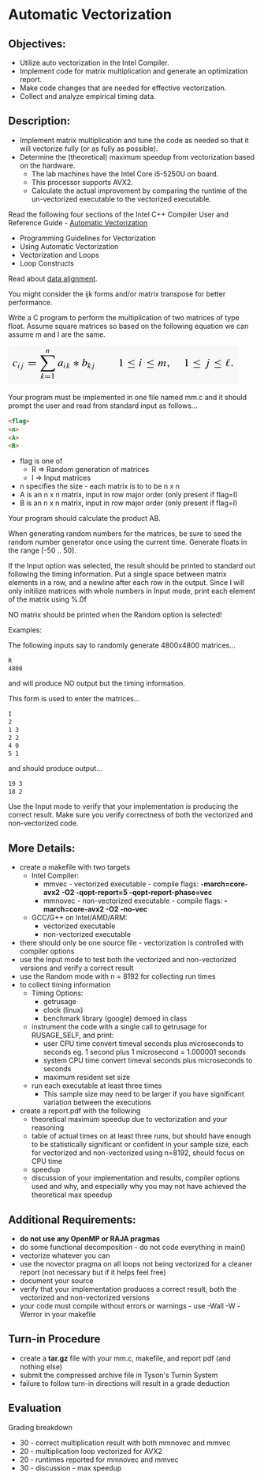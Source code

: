 # Automatic Vectorization

## Objectives:

* Utilize auto vectorization in the Intel Compiler.
* Implement code for matrix multiplication and generate an optimization report.
* Make code changes that are needed for effective vectorization.
* Collect and analyze empirical timing data.

## Description:

* Implement matrix multiplication and tune the code as needed so that it will vectorize fully (or as fully as possible).
* Determine the (theoretical) maximum speedup from vectorization based on the hardware. 
  * The lab machines have the Intel Core i5-5250U on board. 
  * This processor supports AVX2. 
  * Calculate the actual improvement by comparing the runtime of the un-vectorized executable to the vectorized executable.

Read the following four sections of the Intel C++ Compiler User and Reference Guide - [Automatic Vectorization](https://software.intel.com/en-us/cpp-compiler-developer-guide-and-reference-automatic-vectorization)

* Programming Guidelines for Vectorization
* Using Automatic Vectorization
* Vectorization and Loops
* Loop Constructs

Read about [data alignment](https://software.intel.com/en-us/articles/data-alignment-to-assist-vectorization).

You might consider the ijk forms and/or matrix transpose for better performance.

Write a C program to perform the multiplication of two matrices of type float. Assume square matrices so based on the following equation we can assume m and l are the same. 

![Matrix Math Graphic](https://github.com/csuchico-csci551/AutomaticVectorization/raw/master/eq21.gif "Matrix Math Graphic")


Your program must be implemented in one file named mm.c and it should prompt the user and read from standard input as follows...

```html
<flag>
<n> 
<A>
<B>
```
* flag is one of
  * R => Random generation of matrices
  * I => Input matrices
* n specifies the size - each matrix is to to be n x n
* A is an n x n matrix, input in row major order (only present if flag=I)
* B is an n x n matrix, input in row major order (only present if flag=I) 

Your program should calculate the product AB.

When generating random numbers for the matrices, be sure to seed the random number generator once using the current time. Generate floats in the range [-50 .. 50].

If the Input option was selected, the result should be printed to standard out following the timing information. Put a single space between matrix elements in a row, and a newline after each row in the output. Since I will only initilize matrices with whole numbers in Input mode, print each element of the matrix using %.0f

NO matrix should be printed when the Random option is selected!

Examples:

The following inputs say to randomly generate 4800x4800 matrices...

```
R 
4800
```

and will produce NO output but the timing information.

This form is used to enter the matrices...

```
I 
2 
1 3 
2 2
4 0 
5 1
```

and should produce output...

```
19 3
18 2
```

Use the Input mode to verify that your implementation is producing the correct result. Make sure you verify correctness of both the vectorized and non-vectorized code.

## More Details:

* create a makefile with two targets
  * Intel Compiler:
    * mmvec - vectorized executable - compile flags: **-march=core-avx2 -O2 -qopt-report=5 -qopt-report-phase=vec**
    * mmnovec - non-vectorized executable - compile flags: **-march=core-avx2 -O2 -no-vec**
  * GCC/G++ on Intel/AMD/ARM:
    * vectorized executable
    * non-vectorized executable
* there should only be one source file - vectorization is controlled with compiler options
* use the Input mode to test both the vectorized and non-vectorized versions and verify a correct result
* use the Random mode with n = 8192 for collecting run times
* to collect timing information
  * Timing Options:
    * getrusage
    * clock (linux)
    * benchmark library (google) demoed in class
  * instrument the code with a single call to getrusage for RUSAGE_SELF, and print:
    * user CPU time 
      convert timeval seconds plus microseconds to seconds
      eg. 1 second plus 1 microsecond = 1.000001 seconds
    * system CPU time 
      convert timeval seconds plus microseconds to seconds
    * maximum resident set size
  * run each executable at least three times
    * This sample size may need to be larger if you have significant variation between the executions
* create a report.pdf with the following
  * theoretical maximum speedup due to vectorization and your reasoning
  * table of actual times on at least three runs, but should have enough to be statistically significant or confident in your sample size, each for vectorized and non-vectorized using n=8192, should focus on CPU time
  * speedup 
  * discussion of your implementation and results, compiler options used and why, and especially why you may not have achieved the theoretical max speedup 

## Additional Requirements:

* **do not use any OpenMP or RAJA pragmas**
* do some functional decomposition - do not code everything in main()
* vectorize whatever you can
* use the novector pragma on all loops not being vectorized for a cleaner report (not necessary but if it helps feel free)
* document your source 
* verify that your implementation produces a correct result, both the vectorized and non-vectorized versions
* your code must compile without errors or warnings - use -Wall -W -Werror in your makefile

## Turn-in Procedure
* create a **tar.gz** file with your mm.c, makefile, and report pdf (and nothing else)
* submit the compressed archive file in Tyson's Turnin System
* failure to follow turn-in directions will result in a grade deduction

## Evaluation

Grading breakdown
* 30 - correct multiplication result with both mmnovec and mmvec
* 20 - multiplication loop vectorized for AVX2
* 20 - runtimes reported for mmnovec and mmvec
* 30 - discussion - max speedup

